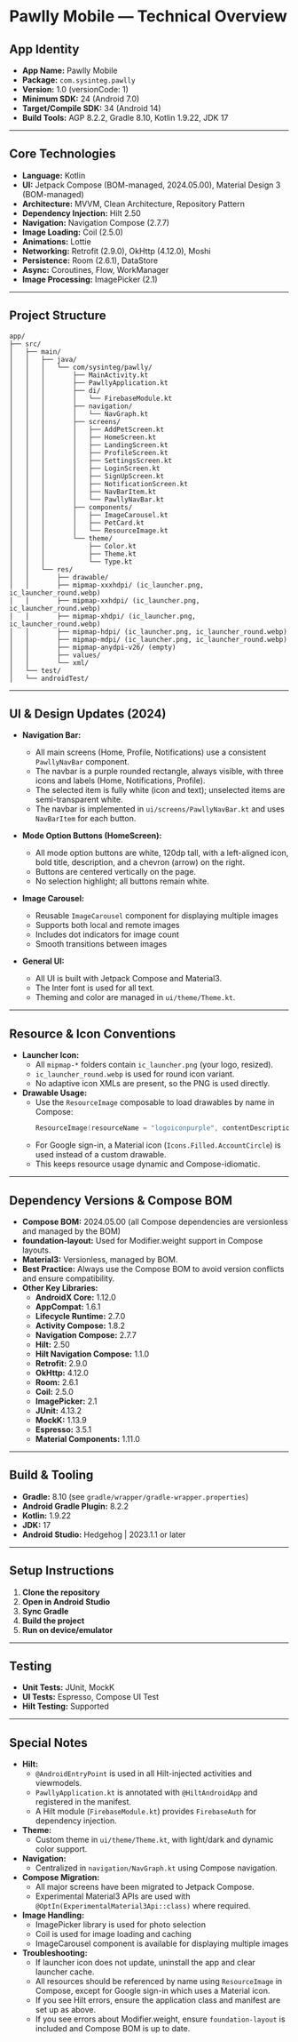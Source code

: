 # Pawlly Mobile — Technical Overview

## App Identity
- **App Name:** Pawlly Mobile
- **Package:** `com.sysinteg.pawlly`
- **Version:** 1.0 (versionCode: 1)
- **Minimum SDK:** 24 (Android 7.0)
- **Target/Compile SDK:** 34 (Android 14)
- **Build Tools:** AGP 8.2.2, Gradle 8.10, Kotlin 1.9.22, JDK 17

---

## Core Technologies

- **Language:** Kotlin
- **UI:** Jetpack Compose (BOM-managed, 2024.05.00), Material Design 3 (BOM-managed)
- **Architecture:** MVVM, Clean Architecture, Repository Pattern
- **Dependency Injection:** Hilt 2.50
- **Navigation:** Navigation Compose (2.7.7)
- **Image Loading:** Coil (2.5.0)
- **Animations:** Lottie
- **Networking:** Retrofit (2.9.0), OkHttp (4.12.0), Moshi
- **Persistence:** Room (2.6.1), DataStore
- **Async:** Coroutines, Flow, WorkManager
- **Image Processing:** ImagePicker (2.1)

---

## Project Structure

```
app/
├── src/
│   ├── main/
│   │   ├── java/
│   │   │   └── com/sysinteg/pawlly/
│   │   │       ├── MainActivity.kt
│   │   │       ├── PawllyApplication.kt
│   │   │       ├── di/
│   │   │       │   └── FirebaseModule.kt
│   │   │       ├── navigation/
│   │   │       │   └── NavGraph.kt
│   │   │       ├── screens/
│   │   │       │   ├── AddPetScreen.kt
│   │   │       │   ├── HomeScreen.kt
│   │   │       │   ├── LandingScreen.kt
│   │   │       │   ├── ProfileScreen.kt
│   │   │       │   ├── SettingsScreen.kt
│   │   │       │   ├── LoginScreen.kt
│   │   │       │   ├── SignUpScreen.kt
│   │   │       │   ├── NotificationScreen.kt
│   │   │       │   ├── NavBarItem.kt
│   │   │       │   └── PawllyNavBar.kt
│   │   │       ├── components/
│   │   │       │   ├── ImageCarousel.kt
│   │   │       │   ├── PetCard.kt
│   │   │       │   └── ResourceImage.kt
│   │   │       └── theme/
│   │   │           ├── Color.kt
│   │   │           ├── Theme.kt
│   │   │           └── Type.kt
│   │   └── res/
│   │       ├── drawable/
│   │       ├── mipmap-xxxhdpi/ (ic_launcher.png, ic_launcher_round.webp)
│   │       ├── mipmap-xxhdpi/ (ic_launcher.png, ic_launcher_round.webp)
│   │       ├── mipmap-xhdpi/ (ic_launcher.png, ic_launcher_round.webp)
│   │       ├── mipmap-hdpi/ (ic_launcher.png, ic_launcher_round.webp)
│   │       ├── mipmap-mdpi/ (ic_launcher.png, ic_launcher_round.webp)
│   │       ├── mipmap-anydpi-v26/ (empty)
│   │       ├── values/
│   │       └── xml/
│   └── test/
│   └── androidTest/
```

---

## UI & Design Updates (2024)

- **Navigation Bar:**
  - All main screens (Home, Profile, Notifications) use a consistent `PawllyNavBar` component.
  - The navbar is a purple rounded rectangle, always visible, with three icons and labels (Home, Notifications, Profile).
  - The selected item is fully white (icon and text); unselected items are semi-transparent white.
  - The navbar is implemented in `ui/screens/PawllyNavBar.kt` and uses `NavBarItem` for each button.

- **Mode Option Buttons (HomeScreen):**
  - All mode option buttons are white, 120dp tall, with a left-aligned icon, bold title, description, and a chevron (arrow) on the right.
  - Buttons are centered vertically on the page.
  - No selection highlight; all buttons remain white.

- **Image Carousel:**
  - Reusable `ImageCarousel` component for displaying multiple images
  - Supports both local and remote images
  - Includes dot indicators for image count
  - Smooth transitions between images

- **General UI:**
  - All UI is built with Jetpack Compose and Material3.
  - The Inter font is used for all text.
  - Theming and color are managed in `ui/theme/Theme.kt`.

---

## Resource & Icon Conventions

- **Launcher Icon:**  
  - All `mipmap-*` folders contain `ic_launcher.png` (your logo, resized).
  - `ic_launcher_round.webp` is used for round icon variant.
  - No adaptive icon XMLs are present, so the PNG is used directly.
- **Drawable Usage:**  
  - Use the `ResourceImage` composable to load drawables by name in Compose:
    ```kotlin
    ResourceImage(resourceName = "logoiconpurple", contentDescription = "Logo")
    ```
  - For Google sign-in, a Material icon (`Icons.Filled.AccountCircle`) is used instead of a custom drawable.
  - This keeps resource usage dynamic and Compose-idiomatic.

---

## Dependency Versions & Compose BOM

- **Compose BOM:** 2024.05.00 (all Compose dependencies are versionless and managed by the BOM)
- **foundation-layout:** Used for Modifier.weight support in Compose layouts.
- **Material3:** Versionless, managed by BOM.
- **Best Practice:** Always use the Compose BOM to avoid version conflicts and ensure compatibility.
- **Other Key Libraries:**
  - **AndroidX Core:** 1.12.0
  - **AppCompat:** 1.6.1
  - **Lifecycle Runtime:** 2.7.0
  - **Activity Compose:** 1.8.2
  - **Navigation Compose:** 2.7.7
  - **Hilt:** 2.50
  - **Hilt Navigation Compose:** 1.1.0
  - **Retrofit:** 2.9.0
  - **OkHttp:** 4.12.0
  - **Room:** 2.6.1
  - **Coil:** 2.5.0
  - **ImagePicker:** 2.1
  - **JUnit:** 4.13.2
  - **MockK:** 1.13.9
  - **Espresso:** 3.5.1
  - **Material Components:** 1.11.0

---

## Build & Tooling

- **Gradle:** 8.10 (see `gradle/wrapper/gradle-wrapper.properties`)
- **Android Gradle Plugin:** 8.2.2
- **Kotlin:** 1.9.22
- **JDK:** 17
- **Android Studio:** Hedgehog | 2023.1.1 or later

---

## Setup Instructions

1. **Clone the repository**
2. **Open in Android Studio**
3. **Sync Gradle**
4. **Build the project**
5. **Run on device/emulator**

---

## Testing

- **Unit Tests:** JUnit, MockK
- **UI Tests:** Espresso, Compose UI Test
- **Hilt Testing:** Supported

---

## Special Notes

- **Hilt:**  
  - `@AndroidEntryPoint` is used in all Hilt-injected activities and viewmodels.
  - `PawllyApplication.kt` is annotated with `@HiltAndroidApp` and registered in the manifest.
  - A Hilt module (`FirebaseModule.kt`) provides `FirebaseAuth` for dependency injection.
- **Theme:**  
  - Custom theme in `ui/theme/Theme.kt`, with light/dark and dynamic color support.
- **Navigation:**  
  - Centralized in `navigation/NavGraph.kt` using Compose navigation.
- **Compose Migration:**
  - All major screens have been migrated to Jetpack Compose.
  - Experimental Material3 APIs are used with `@OptIn(ExperimentalMaterial3Api::class)` where required.
- **Image Handling:**
  - ImagePicker library is used for photo selection
  - Coil is used for image loading and caching
  - ImageCarousel component is available for displaying multiple images
- **Troubleshooting:**  
  - If launcher icon does not update, uninstall the app and clear launcher cache.
  - All resources should be referenced by name using `ResourceImage` in Compose, except for Google sign-in which uses a Material icon.
  - If you see Hilt errors, ensure the application class and manifest are set up as above.
  - If you see errors about Modifier.weight, ensure `foundation-layout` is included and Compose BOM is up to date.